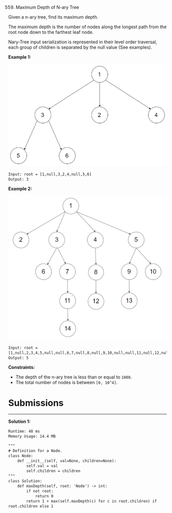 559. Maximum Depth of N-ary Tree

Given a n-ary tree, find its maximum depth.

The maximum depth is the number of nodes along the longest path from the root node down to the farthest leaf node.

Nary-Tree input serialization is represented in their level order traversal, each group of children is separated by the null value (See examples).

 

**Example 1:**

![559_narytreeexample.png](img/559_narytreeexample.png)
```
Input: root = [1,null,3,2,4,null,5,6]
Output: 3
```

**Example 2:**

![559_sample_4_964.png](img/559_sample_4_964.png)
```
Input: root = [1,null,2,3,4,5,null,null,6,7,null,8,null,9,10,null,null,11,null,12,null,13,null,null,14]
Output: 5
```

**Constraints:**

* The depth of the n-ary tree is less than or equal to `1000`.
* The total number of nodes is between `[0, 10^4]`.

# Submissions
---
**Solution 1:**
```
Runtime: 48 ms
Memory Usage: 14.4 MB
```
```
"""
# Definition for a Node.
class Node:
    def __init__(self, val=None, children=None):
        self.val = val
        self.children = children
"""
class Solution:
    def maxDepth(self, root: 'Node') -> int:
        if not root:
            return 0
        return 1 + max(self.maxDepth(c) for c in root.children) if root.children else 1
```